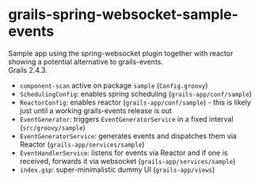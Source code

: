 # grails-spring-websocket-sample-events

Sample app using the spring-websocket plugin together with reactor showing a potential alternative to grails-events.  
Grails 2.4.3.

* `component-scan` active on package `sample` (`Config.groovy`)
* `SchedulingConfig`: enables spring scheduling (`grails-app/conf/sample`)
* `ReactorConfig`: enables reactor (`grails-app/conf/sample`) - this is likely just until a working grails-events release is out
* `EventGenerator`: triggers `EventGeneratorService` in a fixed interval (`src/groovy/sample`)
* `EventGeneratorService`: generates events and dispatches them via Reactor (`grails-app/services/sample`)
* `EventHandlerService`: listens for events via Reactor and if one is received, forwards it via websocket (`grails-app/services/sample`)
* `index.gsp`: super-minimalistic dummy UI (`grails-app/views`)
